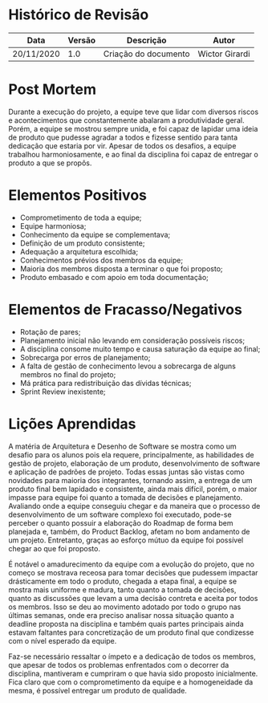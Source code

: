 # Histórico de Revisão

| Data       | Versão | Descrição            | Autor          |
| ---------- | ------ | -------------------- | -------------- |
| 20/11/2020 | 1.0    | Criação do documento | Wictor Girardi |

# Post Mortem

Durante a execução do projeto, a equipe teve que lidar com diversos riscos e acontecimentos que constantemente abalaram a produtividade geral. Porém, a equipe se mostrou sempre unida, e foi capaz de lapidar uma ideia de produto que pudesse agradar a todos e fizesse sentido para tanta dedicação que estaria por vir. Apesar de todos os desafios, a equipe trabalhou harmoniosamente, e ao final da disciplina foi capaz de entregar o produto a que se propôs.

# Elementos Positivos

- Comprometimento de toda a equipe;
- Equipe harmoniosa;
- Conhecimento da equipe se complementava;
- Definição de um produto consistente;
- Adequação a arquitetura escolhida;
- Conhecimentos prévios dos membros da equipe;
- Maioria dos membros disposta a terminar o que foi proposto;
- Produto embasado e com apoio em toda documentação;

# Elementos de Fracasso/Negativos

- Rotação de pares;
- Planejamento inicial não levando em consideração possíveis riscos;
- A disciplina consome muito tempo e causa saturação da equipe ao final;
- Sobrecarga por erros de planejamento;
- A falta de gestão de conhecimento levou a sobrecarga de alguns membros no final do projeto;
- Má prática para redistribuição das dívidas técnicas;
- Sprint Review inexistente;

# Lições Aprendidas

A matéria de Arquitetura e Desenho de Software se mostra como um desafio para os alunos pois ela requere, principalmente, as habilidades de gestão de projeto, elaboração de um produto, desenvolvimento de software e aplicação de padrões de projeto. Todas essas juntas são vistas como novidades para maioria dos integrantes, tornando assim, a entrega de um produto final bem lapidado e consistente, ainda mais difícil, porém, o maior impasse para equipe foi quanto a tomada de decisões e planejamento. Avaliando onde a equipe conseguiu chegar e da maneira que o processo de desenvolvimento de um software complexo foi executado, pode-se perceber o quanto possuir a elaboração do Roadmap de forma bem planejada e, também, do Product Backlog, afetam no bom andamento de um projeto. Entretanto, graças ao esforço mútuo da equipe foi possível chegar ao que foi proposto.

É notável o amadurecimento da equipe com a evolução do projeto, que no começo se mostrava receosa para tomar decisões que pudessem impactar drásticamente em todo o produto, chegada a etapa final, a equipe se mostra mais uniforme e madura, tanto quanto a tomada de decisões, quanto as discussões que levam a uma decisão contreta e aceita por todos os membros. Isso se deu ao movimento adotado por todo o grupo nas últimas semanas, onde era preciso analisar nossa situação quanto a deadline proposta na disciplina e também quais partes principais ainda estavam faltantes para concretização de um produto final que condizesse com o nível esperado da equipe.

Faz-se necessário ressaltar o ímpeto e a dedicação de todos os membros, que apesar de todos os problemas enfrentados com o decorrer da disciplina, mantiveram e cumpriram o que havia sido proposto inicialmente. Fica claro que com o comprometimento da equipe e a homogeneidade da mesma, é possível entregar um produto de qualidade.
